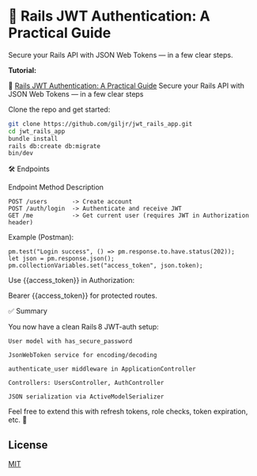 # 🔐 Rails JWT Authentication: A Practical Guide

Secure your Rails API with JSON Web Tokens — in a few clear steps.

**Tutorial:**

🔐 [Rails JWT Authentication: A Practical Guide](https://medium.com/jungletronics/rails-jwt-authentication-a-practical-guide-ed62126e0f70)
Secure your Rails API with JSON Web Tokens — in a few clear steps

Clone the repo and get started:

```bash
git clone https://github.com/giljr/jwt_rails_app.git
cd jwt_rails_app
bundle install
rails db:create db:migrate
bin/dev
```

🛠️ Endpoints

Endpoint Method Description

```
POST /users       -> Create account
POST /auth/login  -> Authenticate and receive JWT
GET /me	          -> Get current user (requires JWT in Authorization header)
```

Example (Postman):

```
pm.test("Login success", () => pm.response.to.have.status(202));
let json = pm.response.json();
pm.collectionVariables.set("access_token", json.token);
```

Use {{access_token}} in Authorization:

Bearer {{access_token}} for protected routes.

✅ Summary

You now have a clean Rails 8 JWT-auth setup:

    User model with has_secure_password

    JsonWebToken service for encoding/decoding

    authenticate_user middleware in ApplicationController

    Controllers: UsersController, AuthController

    JSON serialization via ActiveModelSerializer

Feel free to extend this with refresh tokens, role checks, token expiration, etc. 🎉

## License

[MIT](https://choosealicense.com/licenses/mit/)
